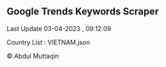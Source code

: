 

## Google Trends Keywords Scraper 
 
Last Update 03-04-2023 , 09:12:09

Country List :
VIETNAM.json



© Abdul Muttaqin 
